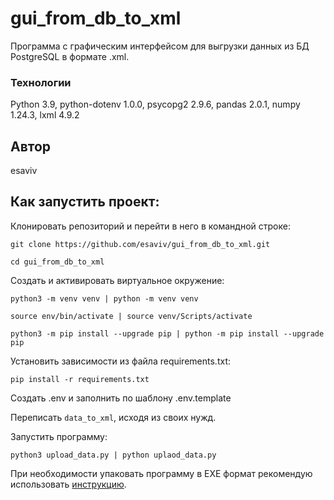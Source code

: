 # gui_from_db_to_xml
Программа с графическим интерфейсом для выгрузки данных из БД PostgreSQL в формате .xml.
### Технологии
Python 3.9, python-dotenv 1.0.0, psycopg2 2.9.6, pandas 2.0.1, numpy 1.24.3, lxml 4.9.2
## Автор
esaviv
## Как запустить проект:
Клонировать репозиторий и перейти в него в командной строке:
```
git clone https://github.com/esaviv/gui_from_db_to_xml.git
```
```
cd gui_from_db_to_xml
```
Cоздать и активировать виртуальное окружение:
```
python3 -m venv venv | python -m venv venv
```
```
source env/bin/activate | source venv/Scripts/activate
```
```
python3 -m pip install --upgrade pip | python -m pip install --upgrade pip
```
Установить зависимости из файла requirements.txt:
```
pip install -r requirements.txt
```
Создать .env и заполнить по шаблону .env.template

Переписать ```data_to_xml```, исходя из своих нужд.

Запустить программу:
```
python3 upload_data.py | python uplaod_data.py
```
При необходимости упаковать программу в EXE формат рекомендую использовать [инструкцию](https://dzen.ru/a/YqCdN_1gJkixXCf4).